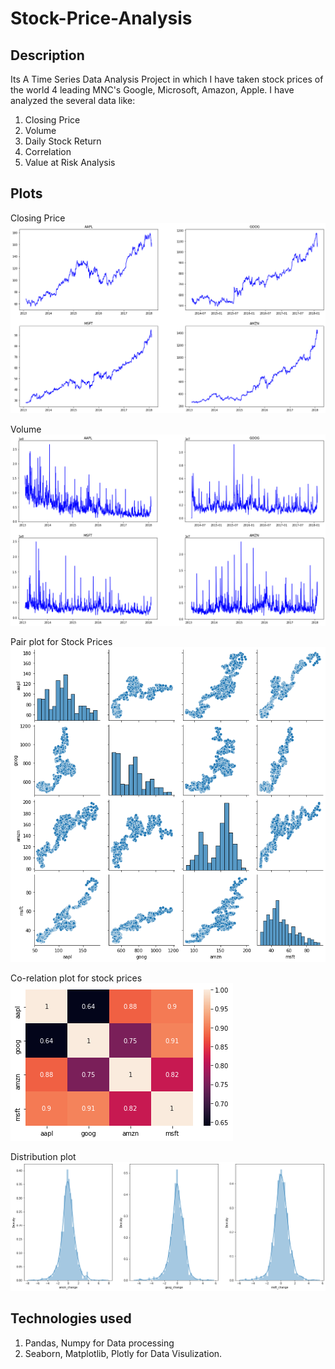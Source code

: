 # Stock-Price-Analysis

## Description

Its A Time Series Data Analysis Project in which I have taken stock prices of the world 4 leading MNC's Google, Microsoft, Amazon, Apple.
I have analyzed the several data like:
1. Closing Price
2. Volume
3. Daily Stock Return
4. Correlation
5. Value at Risk Analysis

## Plots

Closing Price
![plot](./11.png)

Volume
![plot](./12.png)

Pair plot for Stock Prices
![plot](./13.png)

Co-relation plot for stock prices
![plot](./14.png)

Distribution plot
![plot](./15.png)

## Technologies used

1. Pandas, Numpy for Data processing 
2. Seaborn, Matplotlib, Plotly for Data Visulization.
